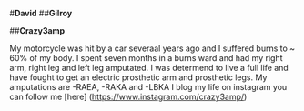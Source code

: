 #**David**
##**Gilroy**

##**Crazy3amp**

My motorcycle was hit by a car severaal years ago and I suffered burns to ~ 60% of my body. I spent seven months in a burns ward and had my right arm, right leg and left leg amputated.
I was determend to live a full life and have fought to get an electric prosthetic arm and prosthetic legs.
My amputations are -RAEA, -RAKA and -LBKA
I blog my life on instagram you can follow me [here] (https://www.instagram.com/crazy3amp/)

